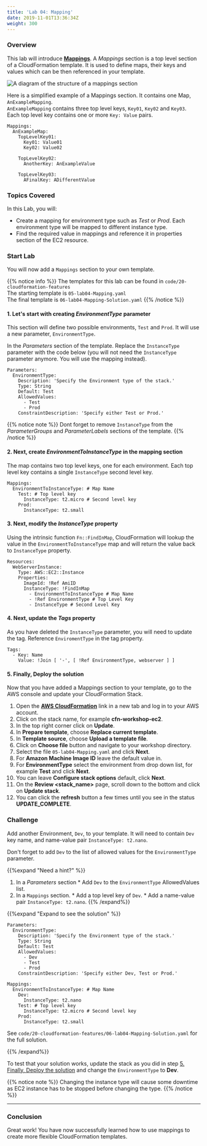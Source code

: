```yaml
---
title: 'Lab 04: Mapping'
date: 2019-11-01T13:36:34Z
weight: 300
---
```


### Overview

This lab will introduce **[Mappings](https://docs.aws.amazon.com/AWSCloudFormation/latest/UserGuide/mappings-section-structure.html)**. A _Mappings_ section is a top level section of a CloudFormation template. It is used to define maps, their keys and values which can be then referenced in your template.

![A diagram of the structure of a mappings section](../mapping.png)

Here is a simplified example of a Mappings section. It contains one Map, `AnExampleMapping`. \
`AnExampleMapping` contains three top level keys, `Key01`, `Key02` and `Key03`. \
Each top level key contains one or more `Key: Value` pairs.

    Mappings: 
      AnExampleMap: 
        TopLevelKey01: 
          Key01: Value01
          Key02: Value02
    
        TopLevelKey02: 
          AnotherKey: AnExampleValue
    
        TopLevelKey03: 
          AFinalKey: ADifferentValue


### Topics Covered
In this Lab, you will:

+ Create a mapping for environment type such as _Test_ or _Prod_. Each environment type will be mapped to different instance type.
+ Find the required value in mappings and reference it in properties section of the EC2 resource.

### Start Lab

You will now add a `Mappings` section to your own template. 

{{% notice info %}}
The templates for this lab can be found in `code/20-cloudformation-features`\
The starting template is `05-lab04-Mapping.yaml` \
The final template is `06-lab04-Mapping-Solution.yaml`
{{% /notice %}}

#### 1. Let's start with creating _EnvironmentType_ parameter

This section will define two possible environments, `Test` and `Prod`. It will use a new parameter, `EnvironmentType`.
 
In the _Parameters_ section of the template. Replace the `InstanceType` parameter with the code below (you will not need the `InstanceType `parameter anymore. You will use the mapping instead).

    Parameters:
      EnvironmentType:
        Description: 'Specify the Environment type of the stack.'
        Type: String
        Default: Test
        AllowedValues:
          - Test
          - Prod
        ConstraintDescription: 'Specify either Test or Prod.'

{{% notice note %}}
Dont forget to remove `InstanceType` from the _ParameterGroups_ and _ParameterLabels_ sections of the template.
{{% /notice %}}

#### 2. Next, create _EnvironmentToInstanceType_ in the mapping section 

The map contains two top level keys, one for each environment. Each top level key contains a single `InstanceType` second level key.

    Mappings:
      EnvironmentToInstanceType: # Map Name
        Test: # Top level key
          InstanceType: t2.micro # Second level key
        Prod:
          InstanceType: t2.small

#### 3. Next, modify the _InstanceType_ property

Using the intrinsic function `Fn::FindInMap`, CloudFormation will lookup the value in the `EnvironmentToInstanceType` map and will return the value back to `InstanceType` property. 

    Resources:
      WebServerInstance:
        Type: AWS::EC2::Instance
        Properties: 
          ImageId: !Ref AmiID
          InstanceType: !FindInMap
            - EnvironmentToInstanceType # Map Name
            - !Ref EnvironmentType # Top Level Key
            - InstanceType # Second Level Key

#### 4. Next, update the _Tags_ property

As you have deleted the `InstanceType` parameter, you will need to update the tag. Reference `EnviromentType` in the tag property.

    Tags:
      - Key: Name
        Value: !Join [ '-', [ !Ref EnvironmentType, webserver ] ]
        
#### 5. Finally, Deploy the solution

Now that you have added a Mappings section to your template, go to the AWS console and update your CloudFormation Stack.

1. Open the **[AWS CloudFormation](https://console.aws.amazon.com/cloudformation)** link in a new tab and log in to your AWS account.
1. Click on the stack name, for example **cfn-workshop-ec2**.
1. In the top right corner click on **Update**.
1. In **Prepare template**, choose **Replace current template**.
1. In **Template source**, choose **Upload a template file**.
1. Click on **Choose file** button and navigate to your workshop directory.
1. Select the file `05-lab04-Mapping.yaml` and click **Next**.
1. For **Amazon Machine Image ID** leave the default value in.
1. For **EnvironmentType** select the environment from drop down list, for example **Test** and click **Next**.
1. You can leave **Configure stack options** default, click **Next**.
1. On the **Review <stack_name>** page, scroll down to the bottom and click on **Update stack**.
1. You can click the **refresh** button a few times until you see in the status **UPDATE_COMPLETE**.

### Challenge

Add another Environment, `Dev`, to your template. It will need to contain `Dev` key name, and name-value pair `InstanceType: t2.nano`. 

Don't forget to add `Dev` to the list of allowed values for the `EnvironmentType` parameter.

{{%expand "Need a hint?" %}}
  1. In a _Parameters_ section
    * Add `Dev` to the `EnvironmentType` AllowedValues list.
  1. In a `Mappings` section. 
    * Add a top level key of `Dev`.
    * Add a name-value pair `InstanceType: t2.nano`.
{{% /expand%}}

{{%expand "Expand to see the solution" %}}

    Parameters:
      EnvironmentType:
        Description: 'Specify the Environment type of the stack.'
        Type: String
        Default: Test
        AllowedValues:
          - Dev
          - Test
          - Prod
        ConstraintDescription: 'Specify either Dev, Test or Prod.'
    
    Mappings:
      EnvironmentToInstanceType: # Map Name
        Dev:
          InstanceType: t2.nano
        Test: # Top level key
          InstanceType: t2.micro # Second level key
        Prod:
          InstanceType: t2.small

See `code/20-cloudformation-features/06-lab04-Mapping-Solution.yaml` for the full solution.

{{% /expand%}}

To test that your solution works, update the stack as you did in step [5. Finally, Deploy the solution](#5-finally-deploy-the-solution) and change the `EnvironmentType` to **Dev**.

{{% notice note %}}
Changing the instance type will cause some downtime as EC2 instance has to be stopped before changing the type.
{{% /notice %}}

---
### Conclusion

Great work! You have now successfully learned how to use mappings to create more flexible CloudFormation templates. 
